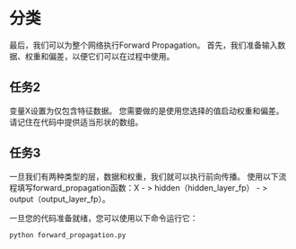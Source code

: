 # 分类
最后，我们可以为整个网络执行Forward Propagation。 首先，我们准备输入数据、权重和偏差，以便它们可以在过程中使用。

## 任务2
变量X设置为仅包含特征数据。 您需要做的是使用您选择的值启动权重和偏差。 请记住在代码中提供适当形状的数组。

## 任务3
一旦我们有两种类型的层，数据和权重，我们就可以执行前向传播。 使用以下流程填写forward_propagation函数：X  - > hidden（hidden_layer_fp） - > output（output_layer_fp）。

一旦您的代码准备就绪，您可以使用以下命令运行它：

`python forward_propagation.py`
